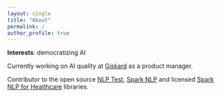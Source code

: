 ```yaml
---
layout: single
title: "About"
permalink: /
author_profile: true
---
```


**Interests**: democratizing AI

Currently working on AI quality at [Giskard](https://www.giskard.ai/) as a product manager. 

Contributor to the open source [NLP Test](https://github.com/JohnSnowLabs/nlptest), [Spark NLP](https://github.com/JohnSnowLabs/spark-nlp) and licensed [Spark NLP for Healthcare](https://www.johnsnowlabs.com/healthcare-nlp/) libraries.